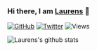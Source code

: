 ### Hi there, I am <a href="https://janlauge.github.io/about/">Laurens</a> 👋

[![GitHub](https://img.shields.io/github/followers/janlauge.svg?style=social)](http://bit.ly/2HYQaL1)
[![Twitter](https://img.shields.io/twitter/follow/janlauge.svg?style=social)](http://bit.ly/2VHxROX)
![Views](https://komarev.com/ghpvc/?username=janlauge&color=yellow)

![Laurens's github stats](https://github-readme-stats.vercel.app/api?username=janlauge&hide=contribs,issues&show_icons=true)

<!--
**JanLauGe/JanLauGe** is a ✨ _special_ ✨ repository because its `README.md` (this file) appears on your GitHub profile.

Here are some ideas to get you started:

- 🔭 I’m currently working on ...
- 🌱 I’m currently learning ...
- 👯 I’m looking to collaborate on ...
- 🤔 I’m looking for help with ...
- 💬 Ask me about ...
- 📫 How to reach me: ...
- 😄 Pronouns: ...
- ⚡ Fun fact: ...
-->
